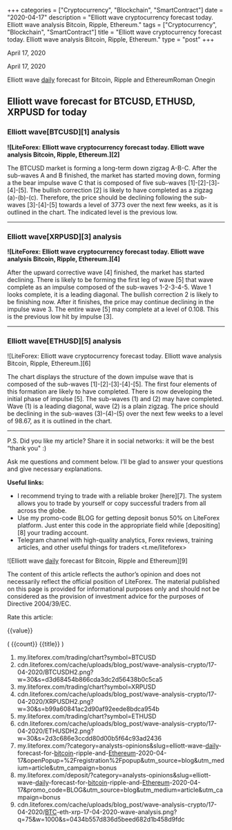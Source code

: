 +++
categories = ["Cryptocurrency", "Blockchain", "SmartContract"]
date = "2020-04-17"
description = "Elliott wave cryptocurrency forecast today. Elliott wave analysis Bitcoin, Ripple, Ethereum."
tags = ["Cryptocurrency", "Blockchain", "SmartContract"]
title = "Elliott wave cryptocurrency forecast today. Elliott wave analysis Bitcoin, Ripple, Ethereum."
type = "post"
+++

April 17, 2020

April 17, 2020

Elliott wave [daily](https://www.fintecher.org/2020/03/03/forex-trading-daily-strategy/) forecast for Bitcoin, Ripple and EthereumRoman Onegin

## Elliott wave forecast for BTCUSD, ETHUSD, XRPUSD for today

###  **Elliott wave[BTCUSD][1] analysis**

 **![LiteForex: Elliott wave cryptocurrency forecast today. Elliott wave
analysis Bitcoin, Ripple, Ethereum.][2]**

The BTCUSD market is forming a long-term down zigzag A-B-C. After the
sub-waves A and B finished, the market has started moving down, forming
a the bear impulse wave C that is composed of five sub-waves
[1]-[2]-[3]-[4]-[5]. The bullish correction [2] is likely to have
completed as a zigzag (a)-(b)-(c). Therefore, the price should be
declining following the sub-waves [3]-[4]-[5] towards a level of 3773
over the next few weeks, as it is outlined in the chart. The indicated
level is the previous low.

* * *

###  **Elliott wave[XRPUSD][3] analysis**

 **![LiteForex: Elliott wave cryptocurrency forecast today. Elliott wave
analysis Bitcoin, Ripple, Ethereum.][4]**

After the upward corrective wave [4] finished, the market has started
declining. There is likely to be forming the first leg of wave [5] that
wave complete as an impulse composed of the sub-waves 1-2-3-4-5. Wave 1
looks complete, it is a leading diagonal. The bullish correction 2 is
likely to be finishing now. After it finishes, the price may continue
declining in the impulse wave 3. The entire wave [5] may complete at a
level of 0.108. This is the previous low hit by impulse [3].

* * *

###  **Elliott wave[ETHUSD][5] analysis**

![LiteForex: Elliott wave cryptocurrency forecast today. Elliott wave
analysis Bitcoin, Ripple, Ethereum.][6]

The chart displays the structure of the down impulse wave that is
composed of the sub-waves [1]-[2]-[3]-[4]-[5]. The first four elements
of this formation are likely to have completed. There is now developing
the initial phase of impulse [5]. The sub-waves (1) and (2) may have
completed. Wave (1) is a leading diagonal, wave (2) is a plain zigzag.
The price should be declining in the sub-waves (3)-(4)-(5) over the next
few weeks to a level of 98.67, as it is outlined in the chart.

* * *

P.S. Did you like my article? Share it in social networks: it will be
the best “thank you" :)

Ask me questions and comment below. I’ll be glad to answer your
questions and give necessary explanations.

 **Useful links:**

  * I recommend trying to trade with a reliable broker [here][7]. The system allows you to trade by yourself or copy successful traders from all across the globe.
  * Use my promo-code BLOG for getting deposit bonus 50% on LiteForex platform. Just enter this code in the appropriate field while [depositing][8] your trading account.
  * Telegram channel with high-quality analytics, Forex reviews, training articles, and other useful things for traders <t.me/liteforex>

![Elliott wave [daily](https://www.fintecher.org/2020/03/03/forex-trading-daily-strategy/) forecast for Bitcoin, Ripple and Ethereum][9]

The content of this article reflects the author’s opinion and does not
necessarily reflect the official position of LiteForex. The material
published on this page is provided for informational purposes only and
should not be considered as the provision of investment advice for the
purposes of Directive 2004/39/EC.

Rate this article:

{{value}}

( {{count}} {{title}} )

   1. my.liteforex.com/trading/chart?symbol=BTCUSD
   2. cdn.liteforex.com/cache/uploads/blog_post/wave-analysis-crypto/17-04-2020/BTCUSDH2.png?w=30&s=d3d68454b866cda3dc2d56438b0c5ca5
   3. my.liteforex.com/trading/chart?symbol=XRPUSD
   4. cdn.liteforex.com/cache/uploads/blog_post/wave-analysis-crypto/17-04-2020/XRPUSDH2.png?w=30&s=b99a60841ac2d90af92eede8bdca954b
   5. my.liteforex.com/trading/chart?symbol=ETHUSD
   6. cdn.liteforex.com/cache/uploads/blog_post/wave-analysis-crypto/17-04-2020/ETHUSDH2.png?w=30&s=2d3c686e3ccdd80d00b5f64c93ad2436
   7. my.liteforex.com/?category=analysts-opinions&slug=elliott-wave-[daily](https://www.fintecher.org/2020/03/03/forex-trading-daily-strategy/)-forecast-for-[bitcoin](https://www.letsplayfx.com/blog/forex-for-bitcoin/)-ripple-and-[Ethereum](https://www.playgroundfx.com/blog/the-creator-of-ethereum/)-2020-04-17&openPopup=%2Fregistration%2Fpopup&utm_source=blog&utm_medium=article&utm_campaign=bonus
   8. my.liteforex.com/deposit/?category=analysts-opinions&slug=elliott-wave-[daily](https://www.fintecher.org/2020/03/03/forex-trading-daily-strategy/)-forecast-for-[bitcoin](https://www.letsplayfx.com/blog/forex-for-bitcoin/)-ripple-and-[Ethereum](https://www.playgroundfx.com/blog/the-creator-of-ethereum/)-2020-04-17&promo_code=BLOG&utm_source=blog&utm_medium=article&utm_campaign=bonus
   9. cdn.liteforex.com/cache/uploads/blog_post/wave-analysis-crypto/17-04-2020/[BTC](https://www.playgroundfx.com/blog/who-is-the-creator-of-bitcoin/)-eth-xrp-17-04-2020-wave-analysis.png?q=75&w=1000&s=0434b557d836d5beed682d1b458d9fdc